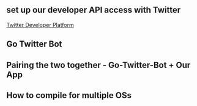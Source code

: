 ## set up our developer API access with Twitter
[Twitter Developer Platform](https://developer.twitter.com/)
## Go Twitter Bot

## Pairing the two together - Go-Twitter-Bot + Our App

## How to compile for multiple OSs

